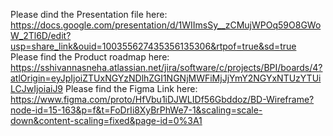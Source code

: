 Please dind the Presentation file here: https://docs.google.com/presentation/d/1WIImsSy__zCMujWPOq59O8GWoW_2Tl6D/edit?usp=share_link&ouid=100355627435356135306&rtpof=true&sd=true
Please find the Product roadmap here: https://sshivannasneha.atlassian.net/jira/software/c/projects/BPI/boards/4?atlOrigin=eyJpIjoiZTUxNGYzNDlhZGI1NGNjMWFiMjJjYmY2NGYxNTUzYTUiLCJwIjoiaiJ9
Please find the Figma Link here: https://www.figma.com/proto/HfVbu1iDJWLIDf56Gbddoz/BD-Wireframe?node-id=15-163&p=f&t=FoDrIi8XyBrPhWe7-1&scaling=scale-down&content-scaling=fixed&page-id=0%3A1
